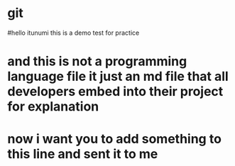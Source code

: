 # git
#hello itunumi this is a demo test for practice
# and this is not a programming language file it just an md file that all developers embed into their project for explanation
# now i want you to add something to this line and sent it to me 
